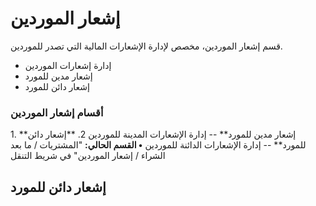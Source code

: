 # إشعار الموردين
قسم إشعار الموردين، مخصص لإدارة الإشعارات المالية التي تصدر للموردين.
- إدارة إشعارات الموردين
- إشعار مدين للمورد
- إشعار دائن للمورد
### أقسام إشعار الموردين
1\. \*\*إشعار مدين للمورد\*\* -- إدارة الإشعارات المدينة للموردين
2\. \*\*إشعار دائن للمورد\*\* -- إدارة الإشعارات الدائنة للموردين
**• القسم الحالي:** \"المشتريات / ما بعد الشراء / إشعار الموردين\" في
شريط التنقل

## إشعار دائن للمورد
